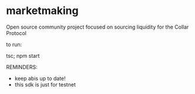 # marketmaking
Open source community project focused on sourcing liquidity for the Collar Protocol

to run: 

tsc; npm start

REMINDERS:
- keep abis up to date!
- this sdk is just for testnet